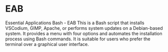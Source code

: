 # EAB
Essential Applications Bash - EAB
This is a Bash script that installs VSCodium, GIMP, Apache, or performs system updates on a Debian-based system. It provides a menu with four options and automates the installation process using Bash commands. It is suitable for users who prefer the terminal over a graphical user interface.
